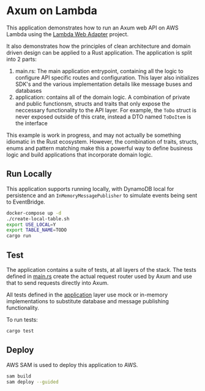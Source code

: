 # Axum on Lambda

This application demonstrates how to run an Axum web API on AWS Lambda using the [Lambda Web Adapter](https://github.com/awslabs/aws-lambda-web-adapter) project.

It also demonstrates how the principles of clean architecture and domain driven design can be applied to a Rust application. The application is split into 2 parts:

1. main.rs: The main application entrypoint, containing all the logic to configure API specific routes and configuration. This layer also initializes SDK's and the various implementation details like message buses and databases
2. application: contains all of the domain logic. A combination of private and public functionsm, structs and traits that only expose the neccessary functionality to the API layer. For example, the `ToDo` struct is never exposed outside of this crate, instead a DTO named `ToDoItem` is the interface

This example is work in progress, and may not actually be something idiomatic in the Rust ecosystem. However, the combination of traits, structs, enums and pattern matching make this a powerful way to define business logic and build applications that incorporate domain logic.

## Run Locally

This application supports running locally, with DynamoDB local for persistence and an `InMemoryMessagePublisher` to simulate events being sent to EventBridge.

```bash
docker-compose up -d
./create-local-table.sh
export USE_LOCAL=Y
export TABLE_NAME=TODO
cargo run
```

## Test

The application contains a suite of tests, at all layers of the stack. The tests defined in [main.rs](./src/main.rs) create the actual request router used by Axum and use that to send requests directly into Axum.

All tests defined in the [application](./src/application/) layer use mock or in-memory implementations to substitute database and message publishing functionality.

To run tests:

```bash
cargo test
```

## Deploy

AWS SAM is used to deploy this application to AWS.

```bash
sam build
sam deploy --guided
```